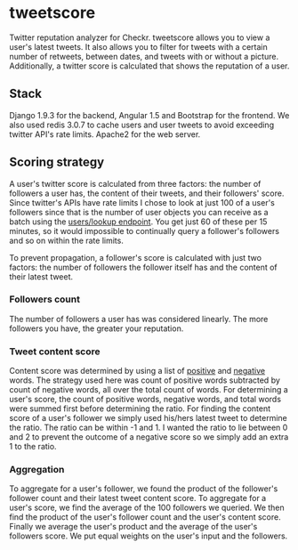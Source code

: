 # tweetscore

Twitter reputation analyzer for Checkr. tweetscore allows you to view a user's latest tweets. It also allows you to filter for tweets with a certain number of retweets, between dates, and tweets with or without a picture. Additionally, a twitter score is calculated that shows the reputation of a user.

## Stack

Django 1.9.3 for the backend, Angular 1.5 and Bootstrap for the frontend. We also used redis 3.0.7 to cache users and user tweets to avoid exceeding twitter API's rate limits. Apache2 for the web server.

## Scoring strategy

A user's twitter score is calculated from three factors: the number of followers a user has, the content of their tweets, and their followers' score. Since twitter's APIs have rate limits I chose to look at just 100 of a user's followers since that is the number of user objects you can receive as a batch using the [users/lookup endpoint](https://dev.twitter.com/rest/reference/get/users/lookup). You get just 60 of these per 15 minutes, so it would impossible to continually query a follower's followers and so on within the rate limits.

To prevent propagation, a follower's score is calculated with just two factors: the number of followers the follower itself has and the content of their latest tweet.

### Followers count

The number of followers a user has was considered linearly. The more followers you have, the greater your reputation.

### Tweet content score

Content score was determined by using a list of [positive](https://github.com/jeffreybreen/twitter-sentiment-analysis-tutorial-201107/blob/master/data/opinion-lexicon-English/positive-words.txt) and [negative](https://github.com/jeffreybreen/twitter-sentiment-analysis-tutorial-201107/blob/master/data/opinion-lexicon-English/negative-words.txt) words. The strategy used here was count of positive words subtracted by count of negative words, all over the total count of words. For determining a user's score, the count of positive words, negative words, and total words were summed first before determining the ratio. For finding the content score of a user's follower we simply used his/hers latest tweet to determine the ratio. The ratio can be within -1  and 1. I wanted the ratio to lie between 0 and 2 to prevent the outcome of a negative score so we simply add an extra 1 to the ratio.

### Aggregation

To aggregate for a user's follower, we found the product of the follower's follower count and their latest tweet content score. To aggregate for a user's score, we find the average of the 100 followers we queried. We then find the product of the user's follower count and the user's content score. Finally we average the user's product and the average of the user's followers score. We put equal weights on the user's input and the followers.
